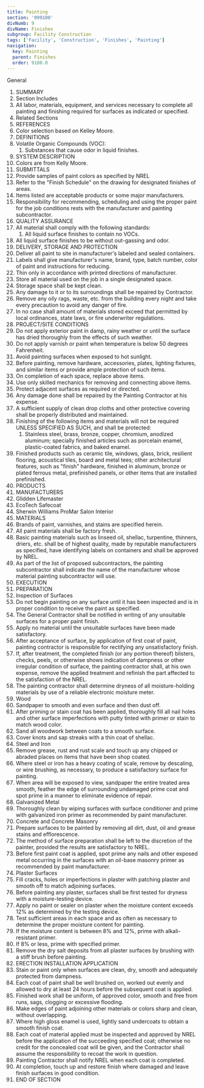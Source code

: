 ```yaml
---
title: Painting
section: '099100'
divNumb: 9
divName: Finishes
subgroup: Facility Construction
tags: ['Facility', 'Construction', 'Finishes', 'Painting']
navigation:
  key: Painting
  parent: Finishes
  order: 9100.0
---
```



General
   1. SUMMARY
   1. Section Includes
   1. All labor, materials, equipment, and services necessary to complete all painting and finishing required for surfaces as indicated or specified.
   1. Related Sections
   1. REFERENCES
   1. Color selection based on Kelley Moore.
   1. DEFINITIONS
   1. Volatile Organic Compounds (VOC):
      1. Substances that cause odor in liquid finishes.
   1. SYSTEM DESCRIPTION
   1. Colors are from Kelly Moore.
   1. SUBMITTALS
   1. Provide samples of paint colors as specified by NREL
   1. Refer to the "Finish Schedule" on the drawing for designated finishes of areas.
   1. Items listed are acceptable products or some major manufacturers.
   1. Responsibility for recommending, scheduling and using the proper paint for the job conditions rests with the manufacturer and painting subcontractor.
   1. QUALITY ASSURANCE
   1. All material shall comply with the following standards:
      1. All liquid surface finishes to contain no VOCs.
   1. All liquid surface finishes to be without out-gassing and odor.
   1. DELIVERY, STORAGE AND PROTECTION
   1. Deliver all paint to site in manufacturer's labeled and sealed containers.
   1. Labels shall give manufacturer's name, brand, type, batch number, color of paint and instructions for reducing.
   1. Thin only in accordance with printed directions of manufacturer.
   1. Store all material used on the job in a single designated space.
   1. Storage space shall be kept clean.
   1. Any damage to it or to its surroundings shall be repaired by Contractor.
   1. Remove any oily rags, waste, etc. from the building every night and take every precaution to avoid any danger of fire.
   1. In no case shall amount of materials stored exceed that permitted by local ordinances, state laws, or fire underwriter regulations.
   1. PROJECT/SITE CONDITIONS
   1. Do not apply exterior paint in damp, rainy weather or until the surface has dried thoroughly from the effects of such weather.
   1. Do not apply varnish or paint when temperature is below 50 degrees Fahrenheit.
   1. Avoid painting surfaces when exposed to hot sunlight.
   1. Before painting, remove hardware, accessories, plates, lighting fixtures, and similar items or provide ample protection of such items.
   1. On completion of each space, replace above items.
   1. Use only skilled mechanics for removing and connecting above items.
   1. Protect adjacent surfaces as required or directed.
   1. Any damage done shall be repaired by the Painting Contractor at his expense.
   1. A sufficient supply of clean drop cloths and other protective covering shall be properly distributed and maintained.
   1. Finishing of the following items and materials will not be required UNLESS SPECIFIED AS SUCH, and shall be protected:
      1. Stainless steel, brass, bronze, copper, chromium, anodized aluminum; specially finished articles such as porcelain enamel, plastic-coated fabrics, and baked enamel.
   1. Finished products such as ceramic tile, windows, glass, brick, resilient flooring, acoustical tiles, board and metal tees; other architectural features, such as "finish" hardware, finished in aluminum, bronze or plated ferrous metal, prefinished panels, or other items that are installed prefinished.
   1. PRODUCTS
   1. MANUFACTURERS
   1. Glidden Lifemaster
   1. EcoTech Safecoat
   1. Sherwin Williams ProMar Salon Interior
   1. MATERIALS
   1. Brands of paint, varnishes, and stains are specified herein.
   1. All paint materials shall be factory fresh.
   1. Basic painting materials such as linseed oil, shellac, turpentine, thinners, driers, etc. shall be of highest quality, made by reputable manufacturers as specified, have identifying labels on containers and shall be approved by NREL.
   1. As part of the list of proposed subcontractors, the painting subcontractor shall indicate the name of the manufacturer whose material painting subcontractor will use.
   1. EXECUTION
   1. PREPARATION
   1. Inspection of Surfaces
   1. Do not begin painting on any surface until it has been inspected and is in proper condition to receive the paint as specified.
   1. The General Contractor shall be notified in writing of any unsuitable surfaces for a proper paint finish.
   1. Apply no material until the unsuitable surfaces have been made satisfactory.
   1. After acceptance of surface, by application of first coat of paint, painting contractor is responsible for rectifying any unsatisfactory finish.
   1. If, after treatment, the completed finish (or any portion thereof) blisters, checks, peels, or otherwise shows indication of dampness or other irregular condition of surface, the painting contractor shall, at his own expense, remove the applied treatment and refinish the part affected to the satisfaction of the NREL.
   1. The painting contractor shall determine dryness of all moisture-holding materials by use of a reliable electronic moisture meter.
   1. Wood
   1. Sandpaper to smooth and even surface and then dust off.
   1. After priming or stain coat has been applied, thoroughly fill all nail holes and other surface imperfections with putty tinted with primer or stain to match wood color.
   1. Sand all woodwork between coats to a smooth surface.
   1. Cover knots and sap streaks with a thin coat of shellac.
   1. Steel and Iron
   1. Remove grease, rust and rust scale and touch up any chipped or abraded places on items that have been shop coated.
   1. Where steel or iron has a heavy coating of scale, remove by descaling, or wire brushing, as necessary, to produce a satisfactory surface for painting.
   1. When area will be exposed to view, sandpaper the entire treated area smooth, feather the edge of surrounding undamaged prime coat and spot prime in a manner to eliminate evidence of repair.
   1. Galvanized Metal
   1. Thoroughly clean by wiping surfaces with surface conditioner and prime with galvanized iron primer as recommended by paint manufacturer.
   1. Concrete and Concrete Masonry
   1. Prepare surfaces to be painted by removing all dirt, dust, oil and grease stains and efflorescence.
   1. The method of surface preparation shall be left to the discretion of the painter, provided the results are satisfactory to NREL.
   1. Before first paint coat is applied, spot prime any nails and other exposed metal occurring in the surfaces with an oil-base masonry primer as recommended by paint manufacturer.
   1. Plaster Surfaces
   1. Fill cracks, holes or imperfections in plaster with patching plaster and smooth off to match adjoining surfaces.
   1. Before painting any plaster, surfaces shall be first tested for dryness with a moisture-testing device.
   1. Apply no paint or sealer on plaster when the moisture content exceeds 12% as determined by the testing device.
   1. Test sufficient areas in each space and as often as necessary to determine the proper moisture content for painting.
   1. If the moisture content is between 8% and 12%, prime with alkali-resistant primer.
   1. If 8% or less, prime with specified primer.
   1. Remove the dry salt deposits from all plaster surfaces by brushing with a stiff brush before painting.
   1. ERECTION INSTALLATION APPLICATION
   1. Stain or paint only when surfaces are clean, dry, smooth and adequately protected from dampness.
   1. Each coat of paint shall be well brushed on, worked out evenly and allowed to dry at least 24 hours before the subsequent coat is applied.
   1. Finished work shall be uniform, of approved color, smooth and free from runs, sags, clogging or excessive flooding.
   1. Make edges of paint adjoining other materials or colors sharp and clean, without overlapping.
   1. Where high gloss enamel is used, lightly sand undercoats to obtain a smooth finish coat.
   1. Each coat of material applied must be inspected and approved by NREL before the application of the succeeding specified coat; otherwise no credit for the concealed coat will be given, and the Contractor shall assume the responsibility to recoat the work in question.
   1. Painting Contractor shall notify NREL when each coat is completed.
   1. At completion, touch up and restore finish where damaged and leave finish surfaces in good condition.
1. END OF SECTION

